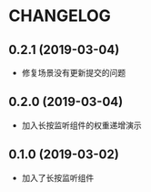 # CHANGELOG

## 0.2.1 (2019-03-04)

* 修复场景没有更新提交的问题

## 0.2.0 (2019-03-04)

* 加入长按监听组件的权重递增演示

## 0.1.0 (2019-03-02)

* 加入了长按监听组件